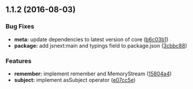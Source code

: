 <a name="1.1.2"></a>
## 1.1.2 (2016-08-03)


### Bug Fixes

* **meta:** update dependencies to latest version of core ([b6c03b1](https://github.com/TylorS/tempest/commit/b6c03b1))
* **package:** add jsnext:main and typings field to package.json ([3cbbc88](https://github.com/TylorS/tempest/commit/3cbbc88))


### Features

* **remember:** implement remember and MemoryStream ([15804a4](https://github.com/TylorS/tempest/commit/15804a4))
* **subject:** implement asSubject operator ([e07cc5e](https://github.com/TylorS/tempest/commit/e07cc5e))



